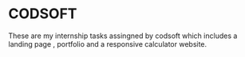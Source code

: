 # CODSOFT
These are my internship tasks assingned by codsoft which includes a landing page , portfolio and a responsive calculator website.  
